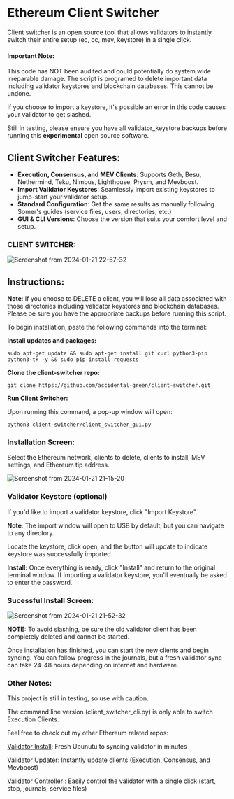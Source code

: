 # Ethereum Client Switcher

Client switcher is an open source tool that allows validators to instantly switch their entire setup (ec, cc, mev, keystore) in a single click.

#### Important Note:
This code has NOT been audited and could potentially do system wide irreparable damage. The script is programed to delete important data including validator keystores and blockchain databases. This cannot be undone.

If you choose to import a keystore, it's possible an error in this code causes your validator to get slashed.

Still in testing, please ensure you have all validator_keystore backups before running this **experimental** open source software.

## Client Switcher Features:

- **Execution, Consensus, and MEV Clients**: Supports Geth, Besu, Nethermind, Teku, Nimbus, Lighthouse, Prysm, and Mevboost.
- **Import Validator Keystores**: Seamlessly import existing keystores to jump-start your validator setup.
- **Standard Configuration**: Get the same results as manually following Somer's guides (service files, users, directories, etc.)
- **GUI & CLI Versions**: Choose the version that suits your comfort level and setup.


### CLIENT SWITCHER:
![Screenshot from 2024-01-21 22-57-32](https://github.com/accidental-green/client-switcher/assets/72235883/b379586c-942a-4189-8b0d-e15e50393369)

## Instructions:

**Note**: If you choose to DELETE a client, you will lose all data associated with those directories including validator keystores and blockchain databases. Please be sure you have the appropriate backups before running this script.



To begin installation, paste the following commands into the terminal:

**Install updates and packages:**

`sudo apt-get update && sudo apt-get install git curl python3-pip python3-tk -y && sudo pip install requests`

**Clone the client-switcher repo:**

`git clone https://github.com/accidental-green/client-switcher.git`

**Run Client Switcher:**

Upon running this command, a pop-up window will open:


`python3 client-switcher/client_switcher_gui.py`


### Installation Screen:
Select the Ethereum network, clients to delete, clients to install, MEV settings, and Ethereum tip address.

![Screenshot from 2024-01-21 21-15-20](https://github.com/accidental-green/client-switcher/assets/72235883/3384bcad-6337-440d-ae54-9301145e4c8d)


### Validator Keystore (optional)

If you'd like to import a validator keystore, click "Import Keystore".

**Note**: The import window will open to USB by default, but you can navigate to any directory.

Locate the keystore, click open, and the button will update to indicate keystore was successfully imported.


**Install:** Once everything is ready, click "Install" and return to the original terminal window. If importing a validator keystore, you'll eventually be asked to enter the password.

### Sucessful Install Screen:

![Screenshot from 2024-01-21 21-52-32](https://github.com/accidental-green/client-switcher/assets/72235883/d23d2ff9-5c98-48a9-944d-e77e2cb361ee)


**NOTE:** To avoid slashing, be sure the old validator client has been completely deleted and cannot be started.

Once installation has finished, you can start the new clients and begin syncing. You can follow progress in the journals, but a fresh validator sync can take 24-48 hours depending on internet and hardware.

### Other Notes:

This project is still in testing, so use with caution.

The command line version (client_switcher_cli.py) is only able to switch Execution Clients.

Feel free to check out my other Ethereum related repos:

[Validator Install](https://github.com/accidental-green/validator-install): Fresh Ubunutu to syncing validator in minutes

[Validator Updater](https://github.com/accidental-green/validator-updater): Instantly update clients (Execution, Consensus, and Mevboost)

[Validator Controller](https://github.com/accidental-green/validator-controller)
: Easily control the validator with a single click (start, stop, journals, service files)
